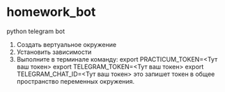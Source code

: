 # homework_bot
python telegram bot
1. Создать вертуальное окружение
2. Установить зависимости
3. Выполните в терминале команду:
    export PRACTICUM_TOKEN=<Тут ваш токен>
    export TELEGRAM_TOKEN=<Тут ваш токен>
    export TELEGRAM_CHAT_ID=<Тут ваш токен>
    это запишет токен в общее пространство переменных окружения.
